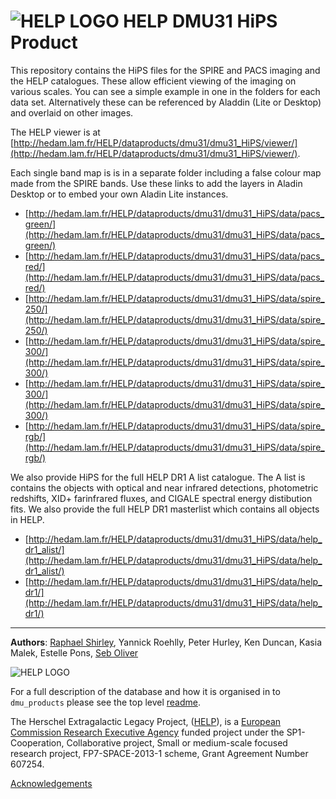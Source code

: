 # ![HELP LOGO](https://avatars1.githubusercontent.com/u/7880370?s=75&v=4) HELP DMU31 HiPS Product


This repository contains the HiPS files for the SPIRE and PACS imaging and the HELP
 catalogues. These allow efficient viewing of the imaging on various scales. You can see a simple example in one in the  folders for each data set. Alternatively these can be referenced by Aladdin (Lite or Desktop) and overlaid on other images. 
 
The HELP viewer is at [http://hedam.lam.fr/HELP/dataproducts/dmu31/dmu31_HiPS/viewer/](http://hedam.lam.fr/HELP/dataproducts/dmu31/dmu31_HiPS/viewer/).
 
Each single band map is is in a separate folder including a false colour map made from the SPIRE bands.
Use these links to add the layers in Aladin Desktop or to embed your own Aladin Lite instances.

- [http://hedam.lam.fr/HELP/dataproducts/dmu31/dmu31_HiPS/data/pacs_green/](http://hedam.lam.fr/HELP/dataproducts/dmu31/dmu31_HiPS/data/pacs_green/)
- [http://hedam.lam.fr/HELP/dataproducts/dmu31/dmu31_HiPS/data/pacs_red/](http://hedam.lam.fr/HELP/dataproducts/dmu31/dmu31_HiPS/data/pacs_red/)
- [http://hedam.lam.fr/HELP/dataproducts/dmu31/dmu31_HiPS/data/spire_250/](http://hedam.lam.fr/HELP/dataproducts/dmu31/dmu31_HiPS/data/spire_250/)
- [http://hedam.lam.fr/HELP/dataproducts/dmu31/dmu31_HiPS/data/spire_300/](http://hedam.lam.fr/HELP/dataproducts/dmu31/dmu31_HiPS/data/spire_300/)
- [http://hedam.lam.fr/HELP/dataproducts/dmu31/dmu31_HiPS/data/spire_300/](http://hedam.lam.fr/HELP/dataproducts/dmu31/dmu31_HiPS/data/spire_300/)
- [http://hedam.lam.fr/HELP/dataproducts/dmu31/dmu31_HiPS/data/spire_rgb/](http://hedam.lam.fr/HELP/dataproducts/dmu31/dmu31_HiPS/data/spire_rgb/)

We also provide HiPS for the full HELP DR1 A list catalogue. The A list is contains the 
objects with optical and near infrared detections, photometric redshifts, XID+ 
farinfrared fluxes, and CIGALE spectral energy distibution fits. We also provide the full 
HELP DR1 masterlist which contains all objects in HELP.

- [http://hedam.lam.fr/HELP/dataproducts/dmu31/dmu31_HiPS/data/help_dr1_alist/](http://hedam.lam.fr/HELP/dataproducts/dmu31/dmu31_HiPS/data/help_dr1_alist/)
- [http://hedam.lam.fr/HELP/dataproducts/dmu31/dmu31_HiPS/data/help_dr1/](http://hedam.lam.fr/HELP/dataproducts/dmu31/dmu31_HiPS/data/help_dr1/)




-------------------------------------------------------------------------------

**Authors**: [Raphael Shirley](http://raphaelshirley.co.uk/), Yannick Roehlly, Peter Hurley, Ken Duncan, Kasia Malek, Estelle Pons, [Seb Oliver](http://www.sussex.ac.uk/profiles/91548)

 ![HELP LOGO](https://avatars1.githubusercontent.com/u/7880370?s=75&v=4)
 
For a full description of the database and how it is organised in to `dmu_products` please see the top level [readme](../readme.md).
 
The Herschel Extragalactic Legacy Project, ([HELP](http://herschel.sussex.ac.uk/)), is a [European Commission Research Executive Agency](https://ec.europa.eu/info/departments/research-executive-agency_en)
funded project under the SP1-Cooperation, Collaborative project, Small or medium-scale focused research project, FP7-SPACE-2013-1 scheme, Grant Agreement
Number 607254.

[Acknowledgements](http://herschel.sussex.ac.uk/acknowledgements)
